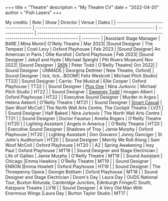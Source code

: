 +++
title = "Theatre"
description = "My Theatre CV"
date = "2022-04-20"
author = "Fish Lasers"
+++



My credits:
| Role                                 | Show                                                        | Director         | Venue                                                                                              | Dates      |
| ------------------------------------ | ----------------------------------------------------------- | ---------------- | -------------------------------------------------------------------------------------------------- | --------- |
|Assistant Stage Manager | BARE | Mina Moniri| O'Reily Theatre | Mar 2023|
|Sound Designer | The Tempest | Costi Levy | Oxford Playhouse | Feb 2023 |
|Sound Designer| An American in Paris | Ollie Kurshid | Oxford Playhouse | Feb 2023|
|Sound Designer | Jekyll and Hyde | Michael Speight | Pitt Rivers Museum| Nov 2022|
|Sound Designer | [SKIN](https://mobile.twitter.com/ScarTheatreCo) | Peter Todd | O'Reilly Theatre| Oct 2022|
| Sound Designer | UNMADE | Georgina Dettmer | New Theatre, Oxford|
| Sound Designer | tick, tick...BOOM!| Felix Westcott | Michael Pilch Studio| TT22|
| Sound Designer                       | Carrie: The Musical                                         | Ellie Cooper     | Oxford Playhouse                                                                                   | TT22      |
| Sound Designer | [Plus One](https://www.00productions.co.uk/plus-one)                                                    | Nina Jurkovic    | Michael Pilch Studio                                                                               | HT22      |
| Sound Designer                       | [Sweeney Todd](https://www.00productions.co.uk/sweeney-todd)                                                | Imogen Albert    | Oxford Playhouse                                                                                   | HT22      |
| Executive Sound Designer             | Murder in Argos                                             | Helena Aeberli | O'Reilly Theatre                                                                                   | MT21      |
| Sound Designer                       | [Smart Casual](https://www.thenorthwall.com/whats-on/smart-casual/)                                                | Sam Woof McColl  | The North Wall Arts Centre, The Cockpit Theatre                                    | LV21 |
| Sound Designer                       | Half Baked                                                  | Nina Jurkovic    | The North Wall Arts Centre                                                                         | TT21      |
| Sound Designer                       | Doctor Faustus                                              | Amelia Rogers    | O'Reilly Theatre                                                                                   | HT20      |
| Lighting Assistant                   | Angels in America                                           |                  | O'Reilly Theatre                                                                                   | HT20      |
| Executive Sound Designer             | Shadows of Troy                                             | Jamie Murphy     | Oxford Playhouse                                                                                   | HT20      |
| Lighting Assistant                   | Don Giovanni                                                | Jonny Danciger   | St John's Auditorium                                                                               | HT20      |
| Sound Designer                       | Merrily We Roll Along                                       | Sam Woof McColl  | Oxford Playhouse                                                                                   | HT20      |
| A2                                   | Spring Awakening                                            | Issy Paul                  | Oxford Playhouse                                                                                   | MT19      |
| Sound Designer and Stage Electrician | Life of Galileo                                             | Jamie Murphy     | O'Reilly Theatre                                                                                   | MT19      |
| Sound Assistant                      | Chicago                                                     |Emma Hawkins                  | O'Reilly Theatre                                                                                   | MT19      |
| Sound Designer                       | ENRON                                                       |Emma Howlett                 | Oxford Playhouse                                                                                   | HT19      |
| Sound Designer                       | The Threepenny Opera                                        | Georgie Botham   | Oxford Playhouse                                                                                   | MT18      |
| Sound Designer and Stage Electrician | Doom's Day                                                  | Laura Day        | OUDS National Tour, Buxton Rotunda, Cambridge Junction, Edinburgh Fringe/C South, Katzpace Theatre | LV18 |
| Sound Designer                       | A Very Old Man With Enormous Wings                           |Laura Day                  | Burton Taylor Studio                                                                               | MT17      |


